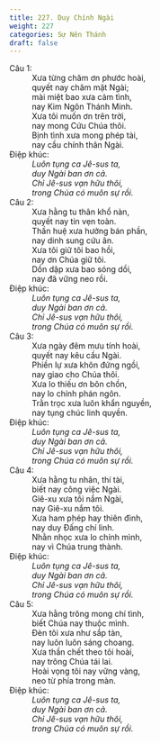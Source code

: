 ```yaml
---
title: 227. Duy Chính Ngài
weight: 227
categories: Sự Nên Thánh
draft: false
---
```

<dl><dt>Câu 1:</dt><dd data-verse="1">Xưa từng chăm ơn phước hoài, <br/>quyết nay chăm mặt Ngài; <br/>mài miệt bao xưa cảm tình, <br/>nay Kim Ngôn Thánh Minh. <br/>Xưa tôi muốn ơn trên trời, <br/>nay mong Cứu Chúa thôi. <br/>Bịnh tình xưa mong phép tài, <br/>nay cầu chính thân Ngài. </dd><dt>Điệp khúc:</dt><dd data-chorus="1"><em>Luôn tụng ca Jê-sus ta, <br/>duy Ngài ban ơn cả. <br/>Chỉ Jê-sus vạn hữu thôi, <br/>trong Chúa có muôn sự rồi. </em></dd><dt>Câu 2:</dt><dd data-verse="2">Xưa hằng tu thân khổ nàn, <br/>quyết nay tin vẹn toàn. <br/>Thần huệ xưa hưởng bán phần, <br/>nay dinh sung cứu ân. <br/>Xưa tôi giữ tôi bao hồi, <br/>nay ơn Chúa giữ tôi. <br/>Dồn dập xưa bao sóng dồi, <br/>nay đã vững neo rồi. </dd><dt>Điệp khúc:</dt><dd data-chorus="1"><em>Luôn tụng ca Jê-sus ta, <br/>duy Ngài ban ơn cả. <br/>Chỉ Jê-sus vạn hữu thôi, <br/>trong Chúa có muôn sự rồi. </em></dd><dt>Câu 3:</dt><dd data-verse="3">Xưa ngày đêm mưu tính hoài, <br/>quyết nay kêu cầu Ngài. <br/>Phiền lự xưa khôn đứng ngồi, <br/>nay giao cho Chúa thôi. <br/>Xưa lo thiếu ơn bôn chồn, <br/>nay lo chính phán ngôn. <br/>Trằn trọc xưa luôn khẩn nguyền, <br/>nay tụng chúc linh quyền. </dd><dt>Điệp khúc:</dt><dd data-chorus="1"><em>Luôn tụng ca Jê-sus ta, <br/>duy Ngài ban ơn cả. <br/>Chỉ Jê-sus vạn hữu thôi, <br/>trong Chúa có muôn sự rồi. </em></dd><dt>Câu 4:</dt><dd data-verse="3">Xưa hằng tu nhân, thí tài, <br/>biết nay công việc Ngài. <br/>Giê-xu xưa tôi nắm Ngài, <br/>nay Giê-xu nắm tôi. <br/>Xưa ham phép hay thiên đình, <br/>nay duy Đấng chí linh. <br/>Nhằn nhọc xưa lo chính mình, <br/>nay vì Chúa trung thành. </dd><dt>Điệp khúc:</dt><dd data-chorus="1"><em>Luôn tụng ca Jê-sus ta, <br/>duy Ngài ban ơn cả. <br/>Chỉ Jê-sus vạn hữu thôi, <br/>trong Chúa có muôn sự rồi. </em></dd><dt>Câu 5:</dt><dd data-verse="3">Xưa hằng trông mong chí tình, <br/>biết Chúa nay thuộc mình. <br/>Đèn tôi xưa như sắp tàn, <br/>nay luôn luôn sáng choang. <br/>Xưa thần chết theo tôi hoài, <br/>nay trông Chúa tái lai. <br/>Hoài vọng tôi nay vững vàng, <br/>neo từ phía trong màn. </dd><dt>Điệp khúc:</dt><dd data-chorus="1"><em>Luôn tụng ca Jê-sus ta, <br/>duy Ngài ban ơn cả. <br/>Chỉ Jê-sus vạn hữu thôi, <br/>trong Chúa có muôn sự rồi. </em></dd></dl>